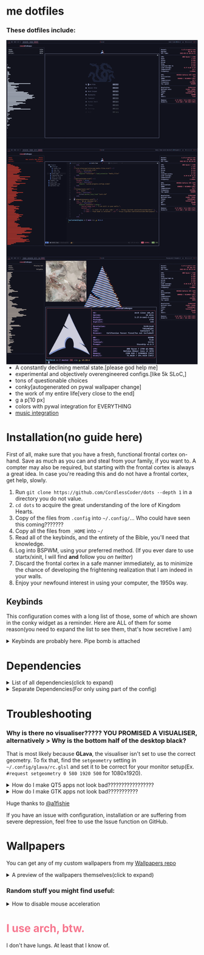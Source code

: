 # me dotfiles

### These dotfiles include:

<img align="right" src="https://github.com/CordlessCoder/dots/raw/main/screenshot.png">

- A constantly declining mental state.\[please god help me\]
- experimental and objectively overengineered configs.\[like 5k SLoC,\]
- tons of questionable choices
- conky\[autogenerated on pywal wallpaper change\]
- the work of my entire life\[very close to the end\]
- g a p\[10 px\]
- colors with pywal integration for EVERYTHING
- [music integration](https://www.youtube.com/watch?v=OHK2zh7Bu54)

# Installation(no guide here)

First of all, make sure that you have a fresh, functional frontal cortex on-hand. Save as much as you can and steal from your family, if you want to. A compter may also be required, but starting with the frontal cortex is always a great idea. In case you're reading this and do not have a frontal cortex, get help, slowly.

1. Run `git clone https://github.com/CordlessCoder/dots --depth 1` in a directory you do not value.
1. `cd dots` to acquire the great understanding of the lore of Kingdom Hearts.
1. Copy of the files from `.config` into `~/.config/`... Who could have seen this coming???????
1. Copy all the files from `_HOME` into `~/`
1. Read all of the keybinds, and the entirety of the Bible, you'll need that knowledge.
1. Log into BSPWM, using your preferred method. (If you ever dare to use startx/xinit, I will find **and** follow you _on twitter_)
1. Discard the frontal cortex in a safe manner immediately, as to minimize the chance of developing the frightening realization that I am indeed in your walls.
1. Enjoy your newfound interest in using your computer, the 1950s way.

## Keybinds

This configuration comes with a long list of those, some of which are shown in the conky widget as a reminder. Here are ALL of them for some reason(you need to expand the list to see them, that's how secretive I am)

<details><summary>Keybinds are probably here. Pipe bomb is attached</summary>

| Keybind                       | Function                                                           |
| :---------------------------- | ------------------------------------------------------------------ |
| Alt+Ctrl+T                    | Open terminal emulator(st)                                         |
| Meta+Enter                    | Alternative to ^                                                   |
| Alt+Space                     | Application launcher(rofi)                                         |
| Meta+C                        | Open NeoVide(the best NeoVim GUI)                                  |
| Meta+Shift+C                  | Open Firefox(developer edition)                                    |
| Meta+E                        | Open File Manager(thunar)                                          |
| Ctrl+Shift+Q                  | Close the focused **window**                                       |
| Meta+Ctrl+Shift+Q             | ^ but with all windows of the app                                  |
| PrintScreen                   | Selection Screenshot(saved to **/tmp**)                            |
| Meta+PrntScr                  | ^ but saved to ~/Screenshots                                       |
| Meta+N                        | Color picker(picked color is saved into the clipboard)             |
| Meta+Space                    | Switch languages(configruable in ~/.config/sxhkd/change_layout.py) |
| Alt+Tab                       | Somewhat Windows-like workspace local **window** switching         |
| Meta+Tab                      | ^ but with workspaces                                              |
| Meta+R                        | Rotates windows 90 degrees around the parent window                |
| Meta+Y                        | Send the focused node to the (newest) preselection                 |
| Meta+**T**                    | Set the node state to **tiled**                                    |
| Meta+**Shift+T**              | ^ but to **pseudo_tiled**                                          |
| Meta+**S**                    | ^ but to **floating(stacked)**                                     |
| Meta+**F**                    | ^ but to **fullscreen**                                            |
| Meta+Ctrl+M                   | Set the focused node's flags to **marked**                         |
| Meta+Ctrl+X                   | ^ but to **locked**                                                |
| Meta+Ctrl+Y                   | ^ but to **sticky**                                                |
| Meta+Ctrl+Z                   | ^ but to **private**                                               |
| Meta+\[HJKL\]                 | Focus the node in the given direction(vim-like)                    |
| Meta+**Shift**+\[HJKL\]       | Send(move) the node in the given direction(vim-like)               |
| Meta+P                        | Focus the **parent** of the currently selected node                |
| Meta+B                        | ^ same but the **brother**                                         |
| Meta+`,`\[**comma**\]         | Focus the node for the path jump of **second**                     |
| Meta+`.`\[**period**\]        | ^ same but to the **first**                                        |
| Meta+`[`\[**left bracket**\]  | focus the **next** workspace of the current monitor                |
| Meta+`]`\[**right bracket**\] | ^ but the **previous**                                             |
| Meta+**O**                    | Focus the **older** node in the node history                       |
| Meta+**I**                    | ^ but the **newer**                                                |
| Meta+\[1-9,0\]                | Focus the given workspace                                          |
| Meta+**Shift**+\[1-9,0\]      | Send the focused window to the given workspace                     |
| Meta+Ctrl+\[HJKL\]            | Preselect in the given direction(vim-like)                         |
| Meta+Ctrl+\[1-9\]             | Preselect the ratio                                                |
| Meta+Ctrl+Space               | Cancel the preselection for the focused **node**                   |
| Meta+Ctrl+**Shift**+Space     | Cancel the preselection for the focused **desktop**                |
| Meta+Alt+\[HJKL\]             | **Expand** a window by moving one of it's sides **outward**        |
| Meta+Alt+**Shift**+\[HJKL\]   | **Contract** a window by moving one of it's sides **inward**       |
| Meta+\[Left,Down,Up,Right\]   | Move a floating window in a given direction                        |
| Meta+M                        | Alternate between tiled and monacle layouts                        |
| Meta+G                        | Draw resize(send window to drawn rectangle)                        |
| Meta+Alt+Plus/Equal           | Increase border size by 2                                          |
| Meta+Alt+Minus                | Decrease border size by 2                                          |
| Ctrl+Meta+Alt+L               | Lock the screen(with i3lock-color)                                 |
| Meta+Escape                   | Reloads sxhkd config                                               |
| Meta+Alt+R                    | Reload BSPWM                                                       |
| Meta+Alt+Q                    | Quit BSPWM                                                         |

</details>

# Dependencies

<details><summary>List of all dependencies(click to expand)</summary>
<pre>fish kitty nerd-fonts-fira-code adobe-source-code-pro-fonts ttf-icomoon-feather otf-raleway ttf-ubuntu-font-family nerd-fonts-fantasque-sans-mono cantarell-fonts oxygen-cursors ant-dracula-kvantum-theme-git xdo xdotool bspwm wmctrl slop polybar pywal glava python-colorthief python-colour rofi sxhkd feh dunst conky playerctl xorg-xprop i3lock-color xclip xcolor npm glow python-black python-neovim flake8 fd luacheck shfmt shellcheck prettier deno stylua rustfmt</pre>
</details>

<details><summary> Separate Dependencies(For only using part of the config)</summary>

## Required for WM Funcitonality:

- bspwm(duh)
- fish
- st
- nerd-fonts-fira-code
- adobe-source-code-pro-fonts
- ttf-icomoon-feather
- nerd-fonts-fantasque-sans-mono
- cantarell-fonts
- oxygen-cursors
- xdo
- xdotool
- wmctrl
- slop
- polybar
- picom-jonaburg-fix(stability, performance and buttery smooth animations)
- rofi
- sxhkd
- scrot
- feh
- dunst
- playerctl
- xorg-xprop
- i3lock-color
- xclip
- xcolor

**Easy to copy list:** <pre>fish neovim-git st nerd-fonts-fira-code adobe-source-code-pro-fonts ttf-icomoon-feather nerd-fonts-fantasque-sans-mono cantarell-fonts oxygen-cursors xdo xdotool wmctrl slop polybar picom-jonaburg-fix rofi sxhkd scrot feh dunst playerctl xorg-xprop i3lock-color xclip xcolor</pre>

## NeoVim Requirements

- neovim
- neovide(for the GUI)
- npm
- glow

#### Warning, formatters for null-ls below

- python-black
- python-neovim
- flake8
- luacheck
- shfmt
- shellcheck
- prettier
- deno
- styleua
- rustfmt
- emmet-ls (npm package), <pre lang=bash>npm install -g emmet-ls</pre>

## Conky Requirements

- conky
- nerd-fonts-fira-code

## Visualiser

- GLava\[`glava`\]
- python-colorthief

</details>

# Troubleshooting

### Why is there no visualiser????? YOU PROMISED A VISUALISER, alternatively > Why is the bottom half of the desktop black?

That is most likely because **GLava**, the visualiser isn't set to use the correct geometry. To fix that, find the `setgeometry` setting in `~/.config/glava/rc.glsl` and set it to be correct for your monitor setup(Ex. `#request setgeometry 0 580 1920 500` for 1080x1920).

<details><summary>How do I make QT5 apps not look bad?????????????????</summary>

1. Install QT5CT
1. Get weird error
1. Try to find a solution
1. BASH your skull against the table, repeatedly
1. Read this line
1. Create/Open `~/.profile`
1. Put this into it: <pre lang=bash>
   export QT_QPA_PLATFORMTHEME=qt5ct
   export QT_PLATFORMTHEME=qt5ct
   export QT_PLATFORM_PLUGIN=qt5ct
   export QT_AUTO_SCREEN_SCALE_FACTOR=0
   export QT_SCALE_FACTOR=1</pre>
1. Configure QT5CT and Kvantum engine to your superior tastes
1. Log out and back in/reload Xorg in another way(a crash will do)
1. Emerge from this experience, a devout buddhist.(OPTIONAL)

### What the hell is Kvantum and do I have to pay for it?

- Install `Kvantum`
- Download a QT5 theme from either KDE store or the AUR
- Cry because you can't unzip it
- Install the entire KDE app suite while trying to unzip it
- Realize you can just use `unrar x *path*`
- You did not forget to substitute \*path\* with the correct path because you're a smart Arch boi
- Launch Kvantum and select QT5 theme you just extracted, then spend 20 minutes looking at built-in themes because you're indecisive
- Finally set the theme in Kvantum
- Feel immense pride for the sheer dissapointment your parents have just endured

</details>
<details><summary> How do I make GTK apps not look bad??????????? </summary>

1. Install LXAppearance
1. Customize(using LXAppearance)
1. Enjoy your epic and original Gruvbox theme

</details>

Huge thanks to [@a1fishie](https://github.com/a1fishie)

If you have an issue with configuration, installation or are suffering from severe depression, feel free to use the Issue function on GitHub.

# Wallpapers

You can get any of my custom wallpapers from my [Wallpapers repo](https://github.com/CordlessCoder/Wallpapers)

<details><summary>A preview of the wallpapers themselves(click to expand)</summary>

|                                                                                      stylized                                                                                      |                                                                               plain                                                                               |
| :--------------------------------------------------------------------------------------------------------------------------------------------------------------------------------: | :---------------------------------------------------------------------------------------------------------------------------------------------------------------: |
|     <img width="1604" alt="Arch stripes, corrupted" src="https://raw.githubusercontent.com/CordlessCoder/Wallpapers/main/Arch_stripes_corrupted.png"> Arch stripes, corrupted      |             <img width="1604" alt="Arch stripes" src="https://raw.githubusercontent.com/CordlessCoder/Wallpapers/main/Arch_stripes.png"> Arch stripes             |
| <img width="1604" alt="Nord geometric, stylized" src="https://raw.githubusercontent.com/CordlessCoder/Wallpapers/main/Nord_Geometric_1920x1080-8bit.png"> Nord geometric, stylized |          <img width="1604" alt="TokyoNight, cubes." src="https://github.com/CordlessCoder/Wallpapers/raw/main/TokyoNight_Cubes.png"> TokyoNight, cubes.           |
|             <img width="1604" alt='The "do as I say" meme' src="https://github.com/CordlessCoder/Wallpapers/raw/main/doasIsay_white_final.png"> The "do as I say" meme             | <img width="1604" alt="Arch_minimal_4000x4000.png" src="https://github.com/CordlessCoder/Wallpapers/raw/main/Arch_minimal_4000x4000.png"> Arch, minimal 4000x4000 |

</details>

### Random stuff you might find useful:

<details><summary>How to disable mouse acceleration</summary>
https://askubuntu.com/questions/1120841/make-xinput-settings-permanent-after-boot
</details>

<h1><span style="color:#f7768e">I use arch, btw.</span></h1>
I don't have lungs. At least that I know of.
